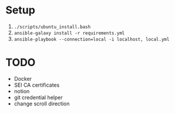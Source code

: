# Setup

1. `./scripts/ubuntu_install.bash`
2. `ansible-galaxy install -r requirements.yml`
3. `ansible-playbook --connection=local -i localhost, local.yml`

# TODO

* Docker
* SEI CA certificates
* notion
* git credential helper
* change scroll direction